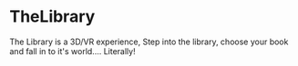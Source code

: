 # TheLibrary
The Library is a 3D/VR experience, Step into the library, choose your book and fall in to it's world.... Literally!
